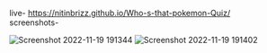 live-
https://nitinbrizz.github.io/Who-s-that-pokemon-Quiz/  
screenshots-  

![Screenshot 2022-11-19 191344](https://user-images.githubusercontent.com/75780286/202853685-ef675439-a596-4f08-8bb9-2715441e265b.png)
![Screenshot 2022-11-19 191402](https://user-images.githubusercontent.com/75780286/202853690-2349ac23-f233-4fd3-8780-3bf6b4d9a84e.png)
